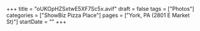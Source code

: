 +++
title = "oUKOpHZSxtwE5XF7Sc5x.avif"
draft = false
tags = ["Photos"]
categories = ["ShowBiz Pizza Place"]
pages = ["York, PA (2801 E Market St)"]
startDate = ""
+++
